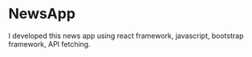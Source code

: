 # NewsApp
I developed this news app using react framework, javascript, bootstrap framework, API fetching.
